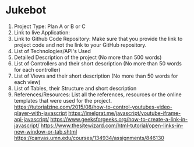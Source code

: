 # Jukebot

1. Project Type: Plan A or B or C
2. Link to live Application:
3. Link to Github Code Repository: Make sure that you provide the link to project code and not the link to your GitHub repository.
4. List of Technologies/API's Used
5. Detailed Description of the project (No more than 500 words)
6. List of Controllers and their short description (No more than 50 words for each controller)
7. List of Views and their short description (No more than 50 words for each view)
8. List of Tables, their Structure and short description
9. References/Resources: List all the references, resources or the online templates that were used for the project.
https://tutorialzine.com/2015/08/how-to-control-youtubes-video-player-with-javascript
https://imelgrat.me/javascript/youtube-iframe-api-javascript/
https://www.geeksforgeeks.org/how-to-create-a-link-in-javascript/
https://www.thesitewizard.com/html-tutorial/open-links-in-new-window-or-tab.shtml
https://canvas.umn.edu/courses/134934/assignments/846130
